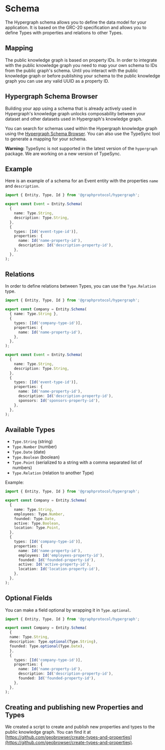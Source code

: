 # Schema

The Hypergraph schema allows you to define the data model for your application. It is based on the GRC-20 specification and allows you to define Types with properties and relations to other Types.

## Mapping

The public knowledge graph is based on property IDs. In order to integrate with the public knowledge graph you need to map your own schema to IDs from the public graph's schema. Until you interact with the public knowledge graph or before publishing your schema to the public knowledge graph you can use any valid UUID as a property ID.

## Hypergraph Schema Browser

Building your app using a schema that is already actively used in Hypergraph's knowledge graph unlocks composability between your dataset and other datasets used in Hypergraph's knowledge graph. 

You can search for schemas used within the Hypergraph knowledge graph using the [Hypergraph Schema Browser](https://schema-browser.vercel.app/). You can also use the TypeSync tool to generate a mapping for your schema.

**Warning:** TypeSync is not supported in the latest version of the `hypergraph` package. We are working on a new version of TypeSync.

## Example

Here is an example of a schema for an Event entity with the properties `name` and `description`.

```ts
import { Entity, Type, Id } from '@graphprotocol/hypergraph';

export const Event = Entity.Schema(
  {
    name: Type.String,
    description: Type.String,
  },
  {
    types: [Id('event-type-id')],
    properties: {
      name: Id('name-property-id'),
      description: Id('description-property-id'),
    },
  },
);
```

## Relations

In order to define relations between Types, you can use the `Type.Relation` type.

```ts
import { Entity, Type, Id } from '@graphprotocol/hypergraph';

export const Company = Entity.Schema(
  { name: Type.String },
  {
    types: [Id('company-type-id')],
    properties: {
      name: Id('name-property-id'),
    },
  },
);

export const Event = Entity.Schema(
  {
    name: Type.String,
    description: Type.String,
  },
  {
    types: [Id('event-type-id')],
    properties: {
      name: Id('name-property-id'),
      description: Id('description-property-id'),
      sponsors: Id('sponsors-property-id'),
    },
  },
);
```

## Available Types

- `Type.String` (string)
- `Type.Number` (number)
- `Type.Date` (date)
- `Type.Boolean` (boolean)
- `Type.Point` (serialized to a string with a comma separated list of numbers)
- `Type.Relation` (relation to another Type)

Example:

```ts
import { Entity, Type, Id } from '@graphprotocol/hypergraph';

export const Company = Entity.Schema(
  {
    name: Type.String,
    employees: Type.Number,
    founded: Type.Date,
    active: Type.Boolean,
    location: Type.Point,
  },
  {
    types: [Id('company-type-id')],
    properties: {
      name: Id('name-property-id'),
      employees: Id('employees-property-id'),
      founded: Id('founded-property-id'),
      active: Id('active-property-id'),
      location: Id('location-property-id'),
    },
  },
);
```

## Optional Fields

You can make a field optional by wrapping it in `Type.optional`.

```ts
import { Entity, Type, Id } from '@graphprotocol/hypergraph';

export const Company = Entity.Schema(
  {
  name: Type.String,
  description: Type.optional(Type.String),
  founded: Type.optional(Type.Date),
  },
  {
    types: [Id('company-type-id')],
    properties: {
      name: Id('name-property-id'),
      description: Id('description-property-id'),
      founded: Id('founded-property-id'),
    },
  },
);
```

## Creating and publishing new Properties and Types

We created a script to create and publish new properties and types to the public knowledge graph. You can find it at [https://github.com/geobrowser/create-types-and-properties](https://github.com/geobrowser/create-types-and-properties).